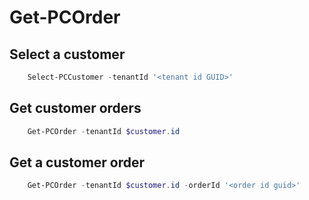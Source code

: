 # Get-PCOrder #

## Select a customer ##

```powershell
    Select-PCCustomer -tenantId '<tenant id GUID>'
```

## Get customer orders ##

```powershell
    Get-PCOrder -tenantId $customer.id
```

## Get a customer order ##

```powershell
    Get-PCOrder -tenantId $customer.id -orderId '<order id guid>'
```
